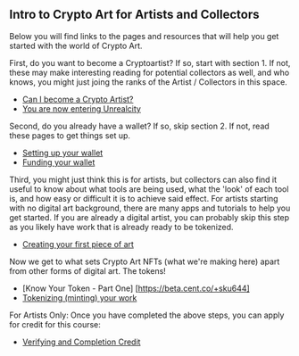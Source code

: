

## Intro to Crypto Art for Artists and Collectors

Below you will find links to the pages and resources that will help you get started with the world of Crypto Art.

First, do you want to become a Cryptoartist?  If so, start with section 1.  If not, these may make interesting reading for 
potential collectors as well, and who knows, you might just joing the ranks of the Artist / Collectors in this space.

* [Can I become a Crypto Artist?](https://cryptoartschool.github.io/IntroCapsule/1.1-Can-I-become-a-Crypto-Artist)
* [You are now entering Unrealcity](https://cryptoartschool.github.io/IntroCapsule/1.2-You-Are-Now-Entering-Unrealcity)

Second, do you already have a wallet?  If so, skip section 2.  If not, read these pages to get things set up.

* [Setting up your wallet](https://cryptoartschool.github.io/IntroCapsule/2.1-Setting-up-your-wallet)
* [Funding your wallet](https://cryptoartschool.github.io/IntroCapsule/2.2-Funding-a-wallet)

Third, you might just think this is for artists, but collectors can also find it useful to know about what tools are 
being used, what the 'look' of each tool is, and how easy or difficult it is to achieve said effect.  For artists starting
with no digital art background, there are many apps and tutorials to help you get started.  If you are already a digital
artist, you can probably skip this step as you likely have work that is already ready to be tokenized.

* [Creating your first piece of art](https://cryptoartschool.github.io/IntroCapsule/3.1-Creating-the-image-your-want-to-tokenize)

Now we get to what sets Crypto Art NFTs (what we're making here) apart from other forms of digital art.  The tokens!

* [Know Your Token - Part One] [https://beta.cent.co/+sku644]
* [Tokenizing (minting) your work](https://cryptoartschool.github.io/IntroCapsule/4.1-Tokenizing-(minting)-your-work)


For Artists Only:  Once you have completed the above steps, you can apply for credit for this course:
* [Verifying and Completion Credit](https://cryptoartschool.github.io/IntroCapsule/5.1-Verifying-and-Completion-Credit)
